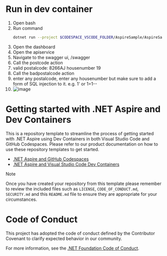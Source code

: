 # Run in dev container

1. Open bash
2. Run command
   ```sh
   dotnet run --project $CODESPACE_VSCODE_FOLDER/AspireSample/AspireSample.AppHost
   ```
3. Open the dashboard
4. Open the apiservice
5. Navigate to the swagger ui, /swagger
6. Call the postcode action
7. valid postalcode: 8266AJ housenumber 19
8. Call the badpostalcode action
9. enter any postalcode, enter any housenumber but make sure to add a form of SQL injection to it. e.g.   1' or 1=1--
10. ![image](https://github.com/user-attachments/assets/9c6e31c5-0fed-464f-9812-5b2f5c57393a)


# Getting started with .NET Aspire and Dev Containers

This is a repository template to streamline the process of getting started with .NET Aspire using Dev Containers in both Visual Studio Code and GitHub Codespaces. Please refer to our product documentation on how to use these repository templates to get started.

- [.NET Aspire and GitHub Codespaces](https://learn.microsoft.com/dotnet/aspire/get-started/github-codespaces)
- [.NET Aspire and Visual Studio Code Dev Containers](https://learn.microsoft.com/dotnet/aspire/get-started/dev-containers)

> [!NOTE]
> Once you have created your repository from this template please remember to review the included files such as `LICENSE`, `CODE_OF_CONDUCT.md`, `SECURITY.md` and this `README.md` file to ensure they are appropriate for your circumstances.

# Code of Conduct

This project has adopted the code of conduct defined by the Contributor Covenant
to clarify expected behavior in our community.

For more information, see the [.NET Foundation Code of Conduct](https://dotnetfoundation.org/code-of-conduct).
